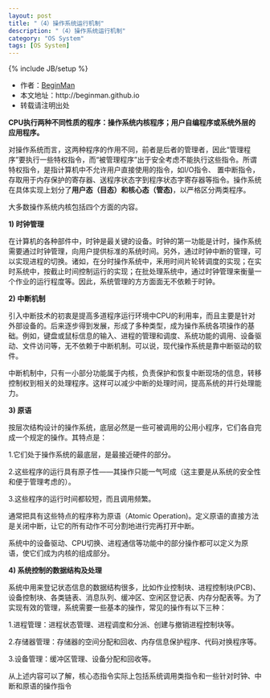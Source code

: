 ```yaml
---
layout: post
title: "（4）操作系统运行机制"
description: "（4）操作系统运行机制"
category: "OS System"
tags: [OS System]
---
```

{% include JB/setup %}
<ul>
    <li>作者：<a href="http://weibo.com/beginman" target="blank">BeginMan</a></li>
    <li>本文地址：http://beginman.github.io</li>
    <li>转载请注明出处</li>
</ul>
<p><strong>CPU执行两种不同性质的程序：操作系统内核程序；用户自编程序或系统外层的应用程序。</strong></p>

<p>对操作系统而言，这两种程序的作用不同，前者是后者的管理者，因此“管理程序”要执行一些特权指令，而“被管理程序”出于安全考虑不能执行这些指令。所谓特权指令，是指计算机中不允许用户直接使用的指令，如I/O指令、 置中断指令，存取用于内存保护的寄存器、送程序状态字到程序状态字寄存器等指令。操作系统在具体实现上划分了<strong>用户态（目态）和核心态（管态)</strong>，以严格区分两类程序。</p>

<!--more-->

<p>大多数操作系统内核包括四个方面的内容。</p>

<p><strong>1) 时钟管理</strong></p>

<p>在计算机的各种部件中，时钟是最关键的设备。时钟的第一功能是计时，操作系统需要通过时钟管理，向用户提供标准的系统时间。另外，通过时钟中断的管理，可以实现进程的切换。诸如，在分时操作系统中，釆用时间片轮转调度的实现；在实时系统中，按截止时间控制运行的实现；在批处理系统中，通过时钟管理来衡量一个作业的运行程度等。因此，系统管理的方方面面无不依赖于时钟。</p>

<p><strong>2) 中断机制</strong></p>

<p>引入中断技术的初衷是提高多道程序运行环境中CPU的利用率，而且主要是针对外部设备的。后来逐步得到发展，形成了多种类型，成为操作系统各项操作的基础。例如，键盘或鼠标信息的输入、进程的管理和调度、系统功能的调用、设备驱动、文件访问等，无不依赖于中断机制。可以说，现代操作系统是靠中断驱动的软件。</p>

<p>中断机制中，只有一小部分功能属于内核，负责保护和恢复中断现场的信息，转移控制权到相关的处理程序。这样可以减少中断的处理时间，提高系统的并行处理能力。</p>

<p><strong>3) 原语</strong></p>

<p>按层次结构设计的操作系统，底层必然是一些可被调用的公用小程序，它们各自完成一个规定的操作。其特点是：</p>

<p>1.它们处于操作系统的最底层，是最接近硬件的部分。</p>

<p>2.这些程序的运行具有原子性——其操作只能一气呵成（这主要是从系统的安全性和便于管理考虑的）。</p>

<p>3.这些程序的运行时间都较短，而且调用频繁。</p>

<p>通常把具有这些特点的程序称为原语（Atomic Operation)。定义原语的直接方法是关闭中断，让它的所有动作不可分割地进行完再打开中断。</p>

<p>系统中的设备驱动、CPU切换、进程通信等功能中的部分操作都可以定义为原语，使它们成为内核的组成部分。</p>

<p><strong>4) 系统控制的数据结构及处理</strong></p>

<p>系统中用来登记状态信息的数据结构很多，比如作业控制块、进程控制块(PCB)、设备控制块、各类链表、消息队列、缓冲区、空闲区登记表、内存分配表等。为了实现有效的管理，系统需要一些基本的操作，常见的操作有以下三种：</p>

<p>1.进程管理：进程状态管理、进程调度和分派、创建与撤销进程控制块等。</p>

<p>2.存储器管理：存储器的空间分配和回收、内存信息保护程序、代码对换程序等。</p>

<p>3.设备管理：缓冲区管理、设备分配和回收等。</p>

<p>从上述内容可以了解，核心态指令实际上包括系统调用类指令和一些针对时钟、中断和原语的操作指令</p>
